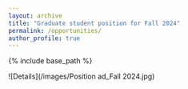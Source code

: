 ```yaml
---
layout: archive
title: "Graduate student position for Fall 2024"
permalink: /opportunities/
author_profile: true
---
```


{% include base_path %}

![Details](/images/Position ad_Fall 2024.jpg)
